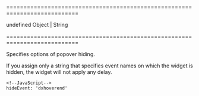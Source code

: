===========================================================================
<!--default-->undefined<!--/default-->
<!--type-->Object | String<!--/type-->
===========================================================================

<!--shortDescription-->
Specifies options of popover hiding.
<!--/shortDescription-->

<!--fullDescription-->
If you assign only a string that specifies event names on which the widget is hidden, the widget will not apply any delay.

    <!--JavaScript-->
    hideEvent: 'dxhoverend'

<!--/fullDescription-->